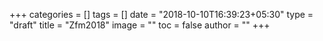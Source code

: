 +++
categories = []
tags = []
date = "2018-10-10T16:39:23+05:30"
type = "draft"
title = "Zfm2018"
image = ""
toc = false
author = ""
+++
